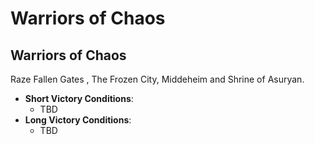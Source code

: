 # Warriors of Chaos

## Warriors of Chaos

Raze Fallen Gates , The Frozen City, Middeheim and Shrine of Asuryan.

* **Short Victory Conditions**:
	* TBD
* **Long Victory Conditions**:
	* TBD
